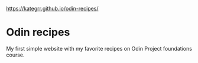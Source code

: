 https://kategrr.github.io/odin-recipes/
# Odin recipes
My first simple website with my favorite recipes on Odin Project foundations course.
